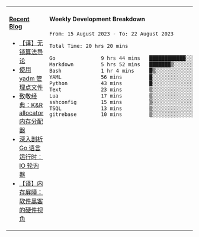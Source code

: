 <table width="960px">
<tr>
<td valign="top" width="50%">

#### <a href="https://www.kongjun18.me" target="_blank">Recent Blog</a>

<!-- BLOG-POST-LIST:START -->
- [【译】无锁算法导论](https://kongjun18.github.io/posts/2023/07/14/)
- [使用 yadm 管理点文件](https://kongjun18.github.io/posts/2023/04/07/)
- [致敬经典：K&amp;R allocator 内存分配器](https://kongjun18.github.io/posts/2022/12/12/)
- [深入剖析 Go 语言运行时：IO 轮询器](https://kongjun18.github.io/posts/2022/11/21/)
- [【译】内存屏障：软件黑客的硬件视角](https://kongjun18.github.io/posts/2022/11/03/)
<!-- BLOG-POST-LIST:END -->

</td>
<td valign="top" width="50%">

#### Weekly Development Breakdown

<!--START_SECTION:waka-->

```txt
From: 15 August 2023 - To: 22 August 2023

Total Time: 20 hrs 20 mins

Go               9 hrs 44 mins   ████████████░░░░░░░░░░░░░   47.88 %
Markdown         5 hrs 52 mins   ███████▒░░░░░░░░░░░░░░░░░   28.85 %
Bash             1 hr 4 mins     █▒░░░░░░░░░░░░░░░░░░░░░░░   05.32 %
YAML             56 mins         █░░░░░░░░░░░░░░░░░░░░░░░░   04.61 %
Python           43 mins         █░░░░░░░░░░░░░░░░░░░░░░░░   03.60 %
Text             23 mins         ▒░░░░░░░░░░░░░░░░░░░░░░░░   01.91 %
Lua              17 mins         ▒░░░░░░░░░░░░░░░░░░░░░░░░   01.42 %
sshconfig        15 mins         ▒░░░░░░░░░░░░░░░░░░░░░░░░   01.23 %
TSQL             13 mins         ▒░░░░░░░░░░░░░░░░░░░░░░░░   01.13 %
gitrebase        10 mins         ▒░░░░░░░░░░░░░░░░░░░░░░░░   00.84 %
```

<!--END_SECTION:waka-->
</td>
</tr>

</table>
